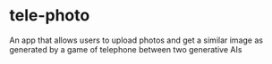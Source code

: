 # tele-photo
An app that allows users to upload photos and get a similar image as generated by a game of telephone between two generative AIs

